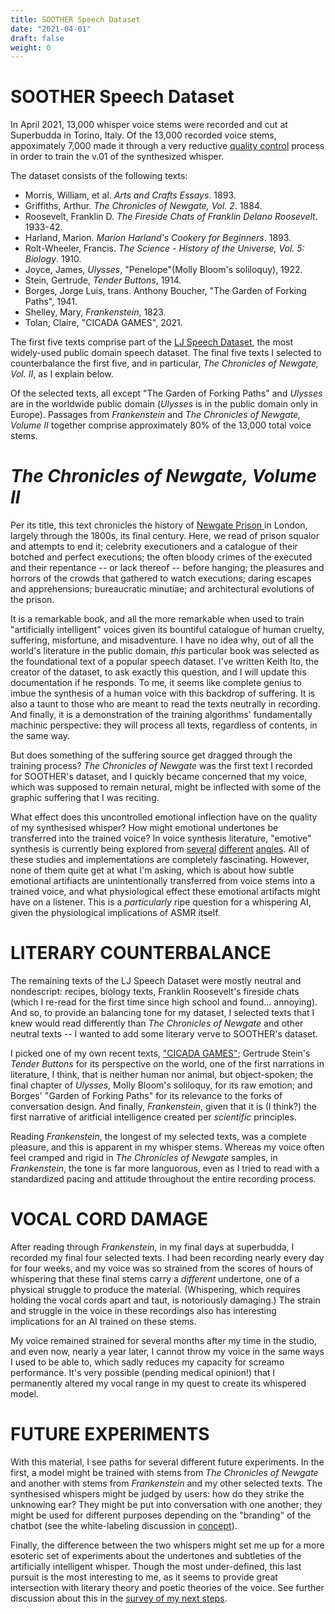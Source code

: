 ```yaml
---
title: SOOTHER Speech Dataset
date: "2021-04-01"
draft: false
weight: 0
---
```


# SOOTHER Speech Dataset 
In April 2021, 13,000 whisper voice stems were recorded and cut at Superbudda in Torino, Italy. Of the 13,000 recorded voice stems, appoximately 7,000 made it through a very reductive [quality control](/docs/001-technical-management-soother-sound) process in order to train the v.01 of the synthesized whisper. 

The dataset consists of the following texts:
- Morris, William, et al. _Arts and Crafts Essays_. 1893.
- Griffiths, Arthur. _The Chronicles of Newgate, Vol. 2_. 1884.
- Roosevelt, Franklin D. _The Fireside Chats of Franklin Delano Roosevelt_. 1933-42.
- Harland, Marion. _Marion Harland's Cookery for Beginners_. 1893.
- Rolt-Wheeler, Francis. _The Science - History of the Universe, Vol. 5: Biology_. 1910.
- Joyce, James, _Ulysses_, "Penelope"(Molly Bloom's soliloquy), 1922.
- Stein, Gertrude, _Tender Buttons_, 1914. 
- Borges, Jorge Luis, trans. Anthony Boucher, "The Garden of Forking Paths", 1941. 
- Shelley, Mary, _Frankenstein_, 1823. 
- Tolan, Claire, "CICADA GAMES", 2021.

The first five texts comprise part of the [LJ Speech Dataset](https://keithito.com/LJ-Speech-Dataset/), the most widely-used public domain speech dataset. The final five texts I selected to counterbalance the first five, and in particular, *The Chronicles of Newgate, Vol. II*, as I explain below. 

Of the selected texts, all except "The Garden of Forking Paths" and _Ulysses_ are in the worldwide public domain (_Ulysses_ is in the public domain only in Europe). Passages from _Frankenstein_ and _The Chronicles of Newgate, Volume II_ together comprise approximately 80% of the 13,000 total voice stems.

# _The Chronicles of Newgate, Volume II_
Per its title, this text chronicles the history of [Newgate Prison ](https://en.wikipedia.org/wiki/Newgate_Prison) in London, largely through the 1800s, its final century. Here, we read of prison squalor and attempts to end it; celebrity executioners and a catalogue of their botched and perfect executions; the often bloody crimes of the executed and their repentance -- or lack thereof -- before hanging; the pleasures and horrors of the crowds that gathered to watch executions; daring escapes and apprehensions; bureaucratic minutiae; and architectural evolutions of the prison. 

It is a remarkable book, and all the more remarkable when used to train "artificially intelligent" voices given its bountiful catalogue of human cruelty, suffering, misfortune, and misadventure. I have no idea why, out of all the world's literature in the public domain, *this* particular book was selected as the foundational text of a popular speech dataset. I've written Keith Ito, the creator of the dataset, to ask exactly this question, and I will update this documentation if he responds. To me, it seems like complete genius to imbue the synthesis of a human voice with this backdrop of suffering. It is also a taunt to those who are meant to read the texts neutrally in recording. And finally, it is a demonstration of the training algorithms' fundamentally machinic perspective: they will process all texts, regardless of contents, in the same way.

But does something of the suffering source get dragged through the training process? _The Chronicles of Newgate_ was the first text I recorded for SOOTHER's dataset, and I quickly became concerned that my voice, which was supposed to remain netural, might be inflected with some of the graphic suffering that I was reciting.

What effect does this uncontrolled emotional inflection have on the quality of my synthesised whisper? How might emotional undertones be transferred into the trained voice? In voice synthesis literature, "emotive" synthesis is currently being explored from [several]() [different]() [angles](). All of these studies and implementations are completely fascinating. However, none of them quite get at what I'm asking, which is about how subtle emotional artifiacts are unintentionally transferred from voice stems into a trained voice, and what physiological effect these emotional artifacts might have on a listener. This is a *particularly* ripe question for a whispering AI, given the physiological implications of ASMR itself.

# LITERARY COUNTERBALANCE
The remaining texts of the LJ Speech Dataset were mostly neutral and nondescript: recipes, biology texts, Franklin Roosevelt's fireside chats (which I re-read for the first time since high school and found... annoying). And so, to provide an balancing tone for my dataset, I selected texts that I knew would read differently than *The Chronicles of Newgate* and other neutral texts -- I wanted to add some literary verve to SOOTHER's dataset. 

I picked one of my own recent texts, ["CICADA GAMES"](https://cst.yt/training/projects/cicada-games); Gertrude Stein's *Tender Buttons* for its perspective on the world, one of the first narrations in literature, I think, that is neither human nor animal, but object-spoken; the final chapter of *Ulysses*, Molly Bloom's soliloquy, for its raw emotion; and Borges' "Garden of Forking Paths" for its relevance to the forks of conversation design. And finally, *Frankenstein*, given that it is (I think?) the first narrative of aritficial intelligence created per *scientific* principles.

Reading *Frankenstein*, the longest of my selected texts, was a complete pleasure, and this is apparent in my whisper stems. Whereas my voice often feel cramped and rigid in *The Chronicles of Newgate* samples, in *Frankenstein*, the tone is far more languorous, even as I tried to read with a standardized pacing and attitude throughout the entire recording process. 

# VOCAL CORD DAMAGE
After reading through *Frankenstein*, in my final days at superbudda, I recorded my final four selected texts. I had been recording nearly every day for four weeks, and my voice was so strained from the scores of hours of whispering that these final stems carry a *different* undertone, one of a physical struggle to produce the material. (Whispering, which requires holding the vocal cords apart and taut, is notoriously damaging.) The strain and struggle in the voice in these recordings also has interesting implications for an AI trained on these stems. 

My voice remained strained for several months after my time in the studio, and even now, nearly a year later, I cannot throw my voice in the same ways I used to be able to, which sadly reduces my capacity for screamo performance. It's very possible (pending medical opinion!) that I permanently altered my vocal range in my quest to create its whispered model. 


# FUTURE EXPERIMENTS
With this material, I see paths for several different future experiments. In the first, a model might be trained with stems from *The Chronicles of Newgate* and another with stems from *Frankenstein* and my other selected texts. The synthesised whispers might be judged by users: how do they strike the unknowing ear? They might be put into conversation with one another; they might be used for different purposes depending on the "branding" of the chatbot (see the white-labeling discussion in [concept](/concept#personality)). 

Finally, the difference between the two whispers might set me up for a more esoteric set of experiments about the undertones and subtleties of the artificially intelligent whisper. Though the most under-defined, this last pursuit is the most interesting to me, as it seems to provide great intersection with literary theory and poetic theories of the voice. See further discussion about this in the [survey of my next steps](/next-gen).

